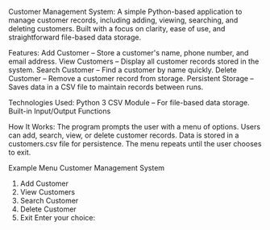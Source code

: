Customer Management System:
A simple Python-based application to manage customer records, including adding, viewing, searching, and deleting customers.
Built with a focus on clarity, ease of use, and straightforward file-based data storage.

Features:
Add Customer – Store a customer's name, phone number, and email address.
View Customers – Display all customer records stored in the system.
Search Customer – Find a customer by name quickly.
Delete Customer – Remove a customer record from storage.
Persistent Storage – Saves data in a CSV file to maintain records between runs.

Technologies Used:
Python 3
CSV Module – For file-based data storage.
Built-in Input/Output Functions

How It Works:
The program prompts the user with a menu of options.
Users can add, search, view, or delete customer records.
Data is stored in a customers.csv file for persistence.
The menu repeats until the user chooses to exit.

Example Menu
Customer Management System
1. Add Customer
2. View Customers
3. Search Customer
4. Delete Customer
5. Exit
Enter your choice:


